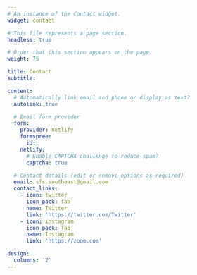```yaml
---
# An instance of the Contact widget.
widget: contact

# This file represents a page section.
headless: true

# Order that this section appears on the page.
weight: 75

title: Contact
subtitle:

content:
  # Automatically link email and phone or display as text?
  autolink: true

  # Email form provider
  form:
    provider: netlify
    formspree:
      id:
    netlify:
      # Enable CAPTCHA challenge to reduce spam?
      captcha: true

  # Contact details (edit or remove options as required)
  email: sfs.southeast@gmail.com
  contact_links:
    - icon: twitter
      icon_pack: fab
      name: Twitter
      link: 'https://twitter.com/Twitter'
    - icon: instagram
      icon_pack: fab
      name: Instagram
      link: 'https://zoom.com'

design:
  columns: '2'
---
```


